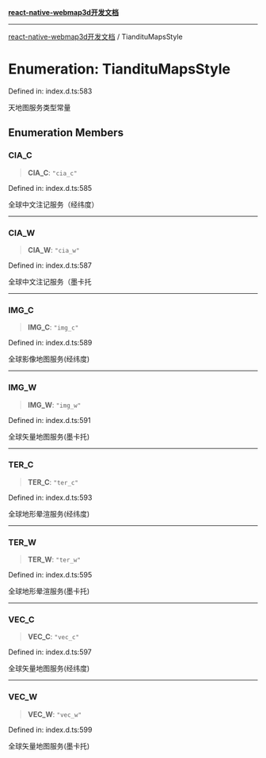 [**react-native-webmap3d开发文档**](../README.md)

***

[react-native-webmap3d开发文档](../globals.md) / TiandituMapsStyle

# Enumeration: TiandituMapsStyle

Defined in: index.d.ts:583

天地图服务类型常量

## Enumeration Members

### CIA\_C

> **CIA\_C**: `"cia_c"`

Defined in: index.d.ts:585

全球中文注记服务（经纬度）

***

### CIA\_W

> **CIA\_W**: `"cia_w"`

Defined in: index.d.ts:587

全球中文注记服务（墨卡托

***

### IMG\_C

> **IMG\_C**: `"img_c"`

Defined in: index.d.ts:589

全球影像地图服务(经纬度)

***

### IMG\_W

> **IMG\_W**: `"img_w"`

Defined in: index.d.ts:591

全球矢量地图服务(墨卡托)

***

### TER\_C

> **TER\_C**: `"ter_c"`

Defined in: index.d.ts:593

全球地形晕渲服务(经纬度)

***

### TER\_W

> **TER\_W**: `"ter_w"`

Defined in: index.d.ts:595

全球地形晕渲服务(墨卡托)

***

### VEC\_C

> **VEC\_C**: `"vec_c"`

Defined in: index.d.ts:597

全球矢量地图服务(经纬度)

***

### VEC\_W

> **VEC\_W**: `"vec_w"`

Defined in: index.d.ts:599

全球矢量地图服务(墨卡托)
